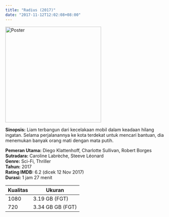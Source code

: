 ```yaml
---
title: "Radius (2017)"
date: "2017-11-12T12:02:08+08:00"
---
```


<img src="/img/poster/film-radius-2017.jpg" alt="Poster" style="width: 300px;"/>

**Sinopsis:** Liam terbangun dari kecelakaan mobil dalam keadaan hilang ingatan. Selama perjalanannya ke kota terdekat untuk mencari bantuan, dia menemukan banyak orang mati dengan mata putih.

**Pemeran Utama:** Diego Klattenhoff, Charlotte Sullivan, Robert Borges  
**Sutradara:** Caroline Labrèche, Steeve Léonard  
**Genre:** Sci-Fi, Thriller  
**Tahun:** 2017  
**Rating IMDB:** 6.2 (dicek 12 Nov 2017)  
**Durasi:** 1 jam 27 menit

Kualitas | Ukuran
-------- | ------
1080     | 3.19 GB (FGT)
720      | 3.34 GB GB (FGT)